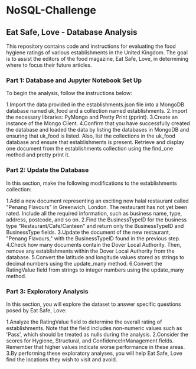 # NoSQL-Challenge
## Eat Safe, Love - Database Analysis
This repository contains code and instructions for evaluating the food hygiene ratings of various establishments in the United Kingdom. The goal is to assist the editors of the food magazine, Eat Safe, Love, in determining where to focus their future articles.

### Part 1: Database and Jupyter Notebook Set Up
To begin the analysis, follow the instructions below:

1.Import the data provided in the establishments.json file into a MongoDB database named uk_food and a collection named establishments.
2.Import the necessary libraries: PyMongo and Pretty Print (pprint).
3.Create an instance of the Mongo Client.
4.Confirm that you have successfully created the database and loaded the data by listing the databases in MongoDB and ensuring that uk_food is listed. Also, list the collections in the uk_food database and ensure that establishments is present. Retrieve and display one document from the establishments collection using the find_one method and pretty print it.

### Part 2: Update the Database
In this section, make the following modifications to the establishments collection:

1.Add a new document representing an exciting new halal restaurant called "Penang Flavours" in Greenwich, London. The restaurant has not yet been rated. Include all the required information, such as business name, type, address, postcode, and so on.
2.Find the BusinessTypeID for the business type "Restaurant/Cafe/Canteen" and return only the BusinessTypeID and BusinessType fields.
3.Update the document of the new restaurant, "Penang Flavours," with the BusinessTypeID found in the previous step.
4.Check how many documents contain the Dover Local Authority. Then, remove any establishments within the Dover Local Authority from the database.
5.Convert the latitude and longitude values stored as strings to decimal numbers using the update_many method.
6.Convert the RatingValue field from strings to integer numbers using the update_many method.

### Part 3: Exploratory Analysis
In this section, you will explore the dataset to answer specific questions posed by Eat Safe, Love:

1.Analyze the RatingValue field to determine the overall rating of establishments. Note that the field includes non-numeric values such as 'Pass', which should be treated as nulls during the analysis.
2.Consider the scores for Hygiene, Structural, and ConfidenceInManagement fields. Remember that higher values indicate worse performance in these areas.
3.By performing these exploratory analyses, you will help Eat Safe, Love find the locations they wish to visit and avoid.




